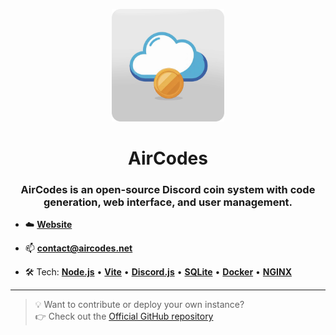 <p align="center">
  <a href="https://aircodes.net">
  <img src="https://raw.githubusercontent.com/aircodes-net/.github/main/assets/Icon-AirCodes.png" alt="Icon AirCodes" width="180" />
  </a>
</p>

<h1 align="center">AirCodes</h1>
<h3 align="center">AirCodes is an open-source Discord coin system with code generation, web interface, and user management.</h3> 


- ☁️ **[Website](https://aircodes.net)**

- 📫 **contact@aircodes.net**

- 🛠️ Tech:  **[Node.js](https://nodejs.org)** • **[Vite](https://vite.dev)** •  **[Discord.js](https://discord.js.org)** • **[SQLite](https://www.sqlite.org)** • **[Docker](https://www.docker.com)** • **[NGINX](https://nginx.org)**


---

> 💡 Want to contribute or deploy your own instance?  
> 👉 Check out the [Official GitHub repository](https://github.com/faydonK/AirCodes)
